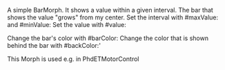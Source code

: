 A simple BarMorph.
It shows a value within a given interval.
The bar that shows the value "grows" from my center.
Set the interval with #maxValue: and #minValue:
Set the value with #value:

Change the bar's color with #barColor:
Change the color that is shown behind the bar with #backColor:'

This Morph is used e.g. in PhdETMotorControl
